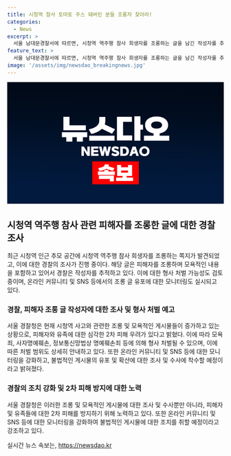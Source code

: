 ```yaml
---
title: 시청역 참사 토마토 주스 돼버린 분들 조롱자 찾아라!
categories:
  - News
excerpt: >
  서울 남대문경찰서에 따르면, 시청역 역주행 참사 희생자를 조롱하는 글을 남긴 작성자를 추적 중이며, 모욕과 명예훼손 죄로 형사 처벌될 수 있다고 밝혔다. 사이버수사과는 피해자와 유족에 대한 2차 피해 우려로 온라인 커뮤니티와 SNS를 모니터링하고, 불법적인 글을 유포하는 행위에 대해 수사에 착수할 예정이라고 전했다. 해당 글의 작성자에 대한 조사가 진행 중이며, 공공장소에 피해자를 조롱하는 행위에 대해 경찰이 엄중히 대응하고 있는 상황이다.
feature_text: >
  서울 남대문경찰서에 따르면, 시청역 역주행 참사 희생자를 조롱하는 글을 남긴 작성자를 추적 중이며, 모욕과 명예훼손 죄로 형사 처벌될 수 있다고 밝혔다. 사이버수사과는 피해자와 유족에 대한 2차 피해 우려로 온라인 커뮤니티와 SNS를 모니터링하고, 불법적인 글을 유포하는 행위에 대해 수사에 착수할 예정이라고 전했다. 해당 글의 작성자에 대한 조사가 진행 중이며, 공공장소에 피해자를 조롱하는 행위에 대해 경찰이 엄중히 대응하고 있는 상황이다.
image: '/assets/img/newsdao_breakingnews.jpg'
---
```


<p><img src="/assets/img/newsdao_breakingnews.jpg" alt="pcversion 속보" /></p>

<h2 data-ke-size="size26">시청역 역주행 참사 관련 피해자를 조롱한 글에 대한 경찰 조사</h2>

<p data-ke-size="size16">최근 시청역 인근 추모 공간에 시청역 역주행 참사 희생자를 조롱하는 쪽지가 발견되었고, 이에 대한 경찰의 조사가 진행 중이다. 해당 글은 피해자를 조롱하며 모욕적인 내용을 포함하고 있어서 경찰은 작성자를 추적하고 있다. 이에 대한 형사 처벌 가능성도 검토 중이며, 온라인 커뮤니티 및 SNS 등에서의 조롱 글 유포에 대한 모니터링도 실시되고 있다.</p>

<h3>경찰, 피해자 조롱 글 작성자에 대한 조사 및 형사 처벌 예고</h3>

<p data-ke-size="size16">서울 경찰청은 현재 시청역 사고와 관련한 조롱 및 모욕적인 게시물들이 증가하고 있는 상황으로, 피해자와 유족에 대한 심각한 2차 피해 우려가 있다고 밝혔다. 이에 따라 모욕죄, 사자명예훼손, 정보통신망법상 명예훼손죄 등에 의해 형사 처벌될 수 있으며, 이에 따른 처벌 범위도 상세히 안내하고 있다. 또한 온라인 커뮤니티 및 SNS 등에 대한 모니터링을 강화하고, 불법적인 게시물의 유포 및 확산에 대한 조사 및 수사에 착수할 예정이라고 밝혀졌다.</p>

<h3>경찰의 조치 강화 및 2차 피해 방지에 대한 노력</h3>

<p data-ke-size="size16">서울 경찰청은 이러한 조롱 및 모욕적인 게시물에 대한 조사 및 수사뿐만 아니라, 피해자 및 유족들에 대한 2차 피해를 방지하기 위해 노력하고 있다. 또한 온라인 커뮤니티 및 SNS 등에 대한 모니터링을 강화하여 불법적인 게시물에 대한 조치를 취할 예정이라고 강조하고 있다.</p>
실시간 뉴스 속보는, <a href="https://newsdao.kr" rel="dofollow">https://newsdao.kr</a>


